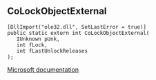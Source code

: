 ## CoLockObjectExternal

```
[DllImport("ole32.dll", SetLastError = true)]
public static extern int CoLockObjectExternal(
   IUnknown pUnk,
   int fLock,
   int fLastUnlockReleases
);
```

[Microsoft documentation](https://docs.microsoft.com/en-us/windows/win32/api/combaseapi/nf-combaseapi-colockobjectexternal)
